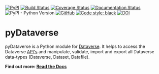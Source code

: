 [![PyPI](https://img.shields.io/pypi/v/pyDataverse.svg)](https://pypi.org/project/pyDataverse/) [![Build Status](https://travis-ci.com/gdcc/pyDataverse.svg?branch=master)](https://travis-ci.com/gdcc/pyDataverse) [![Coverage Status](https://coveralls.io/repos/github/gdcc/pyDataverse/badge.svg)](https://coveralls.io/github/gdcc/pyDataverse) [![Documentation Status](https://readthedocs.org/projects/pydataverse/badge/?version=latest)](https://pydataverse.readthedocs.io/en/latest) ![PyPI - Python Version](https://img.shields.io/pypi/pyversions/pydataverse.svg) [![GitHub](https://img.shields.io/github/license/gdcc/pydataverse.svg)](https://opensource.org/licenses/MIT) [![Code style: black](https://img.shields.io/badge/code%20style-black-000000.svg)](https://github.com/psf/black) [![DOI](https://zenodo.org/badge/DOI/10.5281/zenodo.4470150.svg)](https://doi.org/10.5281/zenodo.4470150)

# pyDataverse

pyDataverse is a Python module for [Dataverse](http://dataverse.org).
It helps to access the Dataverse [API's](http://guides.dataverse.org/en/latest/api/index.html) and manipulate, validate, import and export all Dataverse data-types (Dataverse, Dataset, Datafile).

**Find out more: [Read the Docs](https://pydataverse.readthedocs.io/en/latest/)**
